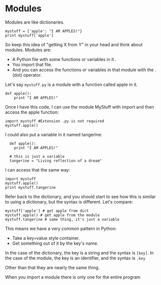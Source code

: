 # Modules

Modules are like dictionaries.

    mystuff = {'apple': "I AM APPLES!"}
    print mystuff['apple']

So keep this idea of "getting X from Y" in your head and think about modules.
Modules are:

* A Python file with some functions or variables in it .
* You import that file.
* And you can access the functions or variables in that module with the . (dot) operator.

Let's say `mystuff.py` is a module with a function called apple in it.

    def apple():
        print "I AM APPLES!"

Once I have this code, I can use the module MyStuff with import and then access the apple function:

    import mystuff #Extension .py is not required
    mystuff.apple()

I could also put a variable in it named tangerine:

      def apple():
        print "I AM APPLES!"

      # this is just a variable
      tangerine = "Living reflection of a dream"

I can access that the same way:

    import mystuff
    mystuff.apple()
    print mystuff.tangerine

Refer back to the dictionary, and you should start to see how this is similar to using a dictionary, but the syntax is different. Let's compare:

    mystuff['apple'] # get apple from dict
    mystuff.apple() # get apple from the module
    mystuff.tangerine # same thing, it's just a variable

This means we have a very common pattern in Python:

* Take a key=value style container.
* Get something out of it by the key's name.

In the case of the dictionary, the key is a string and the syntax is `[key]`. In the case of the module, the key is an identifier, and the syntax is `.key`

Other than that they are nearly the same thing.

When you import a module there is only one for the entire program

